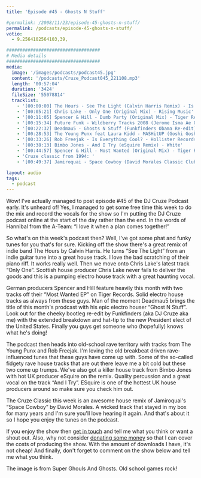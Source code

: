```yaml
---
title: 'Episode #45 - Ghosts N Stuff'

#permalink: /2008/11/23/episode-45-ghosts-n-stuff/
permalink: /podcasts/episode-45-ghosts-n-stuff/
votio:
  - 9.2564102564103,39,

###################################
# Media details
###################################
media:
  image: '/images/podcasts/podcast45.jpg'
  content: '/podcasts/Cruze_Podcast045_221108.mp3'
  length: '00:57:04'
  duration: '3424'
  fileSize: '55078814'
  tracklist:
    - '[00:00:00] The Hours - See The Light (Calvin Harris Remix) - Is Good Music'
    - '[00:05:21] Chris Lake - Only One (Original Mix) - Rising Music'
    - '[00:11:05] Spencer & Hill - Dumb Party (Original Mix) - Tiger Records'
    - '[00:15:34] Future Funk - Wildberry Tracks 2008 (Jerome Isma Ae Original Vocal Mix) - Ambassade'
    - '[00:22:32] Deadmau5 - Ghosts N Stuff (Funkfinders Obama Re-edit) - Mau5trap'
    - '[00:28:53] The Young Punx feat Laura Kidd - MASHitUP (Goshi Goshi Remix) - Mofo Hifi'
    - '[00:33:26] Rob Freejak - Is Everything Cool? - Hollister Records'
    - '[00:38:13] Bimbo Jones - And I Try (eSquire Remix) - White'
    - '[00:44:57] Spencer & Hill - Most Wanted (Original Mix) - Tiger Records'
    - 'Cruze classic from 1994: '
    - '[00:49:37] Jamiroquai - Space Cowboy (David Morales Classic Club Mix) - Sony'

layout: audio
tags:
  - podcast
---
```


Wow! I've actually managed to post episode #45 of the DJ Cruze Podcast early. It's unheard of! Yes, I managed to get some free time this week to do the mix and record the vocals for the show so I'm putting the DJ Cruze podcast online at the start of the day rather than the end. In the words of Hannibal from the A-Team: &#8220;I love it when a plan comes together!&#8221;

So what's on this week's podcast then? Well, I've got some phat and funky tunes for you that's for sure. Kicking off the show there's a great remix of indie band The Hours by Calvin Harris. He turns &#8220;See The Light&#8221; from an indie guitar tune into a great house track. I love the bad scratching of their piano riff. It works really well. Then we move onto Chris Lake's latest track &#8220;Only One&#8221;. Scottish house producer Chris Lake never fails to deliver the goods and this is a pumping electro house track with a great haunting vocal.

German producers Spencer and Hill feature heavily this month with two tracks off their &#8220;Most Wanted EP&#8221; on Tiger Records. Solid electro house tracks as always from these guys. Man of the moment Deadmau5 brings the title of this month's prodcast with his epic electro houser &#8220;Ghost N Stuff&#8221;. Look out for the cheeky bootleg re-edit by Funkfinders (aka DJ Cruze aka me) with the extended breakdown and hat-tip to the new President elect of the United States. Finally you guys get someone who (hopefully) knows what he's doing!

The podcast then heads into old-school rave territory with tracks from The Young Punx and Rob Freejak. I'm loving the old breakbeat driven rave-influenced tunes that these guys have come up with. Some of the so-called fidgety rave house tracks that are out there leave me a bit cold but these two come up trumps. We've also got a killer house track from Bimbo Jones with hot UK producer eSquire on the remix. Quality percussion and a great vocal on the track &#8220;And I Try&#8221;. ESquire is one of the hottest UK house producers around so make sure you check him out.

The Cruze Classic this week is an awesome house remix of Jamiroquai's &#8220;Space Cowboy&#8221; by David Morales. A wicked track that stayed in my box for many years and I'm sure you'll love hearing it again. And that's about it so I hope you enjoy the tunes on the podcast.

If you enjoy the show then [get in touch][2] and tell me what you think or want a shout out. Also, why not consider [donating some money][3] so that I can cover the costs of producing the show. With the amount of downloads I have, it's not cheap! And finally, don't forget to comment on the show below and tell me what you think.

The image is from Super Ghouls And Ghosts. Old school games rock!

[1]: http://www.djcruze.co.uk/cms/wp-content/uploads/2008/11/podcast45.jpg
[2]: /contact
[3]: http://www.dreamhost.com/donate.cgi?id=8244
[4]: http://www.djcruze.co.uk/cms/wp-content/DownloadButton.gif
[5]: http://www.djcruzeaudio.co.uk/podcasts/Cruze_Podcast045_221108.mp3
